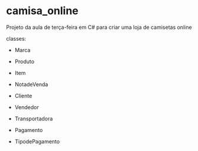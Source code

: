 # camisa_online
Projeto da aula de terça-feira em C# para criar uma loja de camisetas online

classes:
 - Marca
 - Produto
 - Item
   
 - NotadeVenda
 - Cliente
 - Vendedor
   
 - Transportadora
 - Pagamento
 - TipodePagamento
